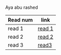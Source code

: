 Aya abu rashed

| Read num |  link |
| ----------- | ----------- |
| read 1 | [read 1](https://github.com/AyaAbuRashed/course102/blob/master/Growth.md) |
| read 2 | [read 2](https://github.com/AyaAbuRashed/course102/blob/master/TextE.md) |
| read 3 | [read3](https://github.com/AyaAbuRashed/course102/blob/master/read3.md) |
